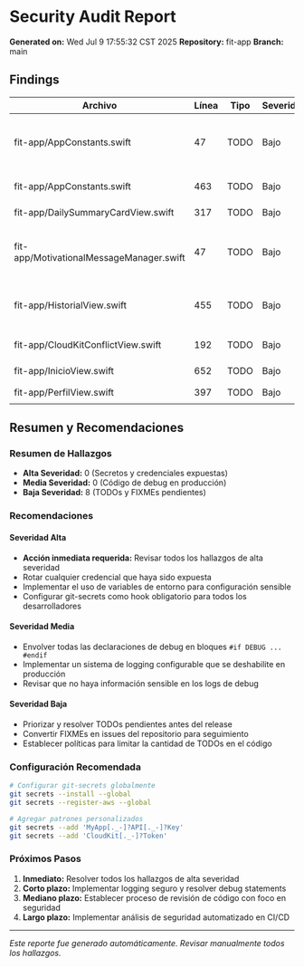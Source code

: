 # Security Audit Report

**Generated on:** Wed Jul  9 17:55:32 CST 2025
**Repository:** fit-app
**Branch:** main

## Findings

| Archivo | Línea | Tipo | Severidad | Snippet |
|---------|-------|------|-----------|---------|
| fit-app/AppConstants.swift | 47 | TODO | Bajo | `        MotivationalMessage(text: "Todo bien, puedes volver a empezar", emoji: "[U+1F331]", context: .longBreak),` |
| fit-app/AppConstants.swift | 463 | TODO | Bajo | `            "Tu energía positiva transforma todo [U+1F31F]",` |
| fit-app/DailySummaryCardView.swift | 317 | TODO | Bajo | `            return "Todo bien, hoy puedes retomar"` |
| fit-app/MotivationalMessageManager.swift | 47 | TODO | Bajo | `        MotivationalMessage(text: "Todo bien, puedes volver a empezar", emoji: "[U+1F331]", context: .longBreak),` |
| fit-app/HistorialView.swift | 455 | TODO | Bajo | `                    Text("Aquí aparecerán todos tus entrenamientos una vez que comiences tu viaje fitness.")` |
| fit-app/CloudKitConflictView.swift | 192 | TODO | Bajo | `                        Text("Limpiar Todos los Eventos")` |
| fit-app/InicioView.swift | 652 | TODO | Bajo | `            return "Todo bien, hoy puedes retomar"` |
| fit-app/PerfilView.swift | 397 | TODO | Bajo | `                        Text("Ver todo")` |

## Resumen y Recomendaciones

### Resumen de Hallazgos

- **Alta Severidad:** 0 (Secretos y credenciales expuestas)
- **Media Severidad:** 0 (Código de debug en producción)
- **Baja Severidad:** 8 (TODOs y FIXMEs pendientes)

### Recomendaciones

#### Severidad Alta
- **Acción inmediata requerida:** Revisar todos los hallazgos de alta severidad
- Rotar cualquier credencial que haya sido expuesta
- Implementar el uso de variables de entorno para configuración sensible
- Configurar git-secrets como hook obligatorio para todos los desarrolladores

#### Severidad Media
- Envolver todas las declaraciones de debug en bloques `#if DEBUG ... #endif`
- Implementar un sistema de logging configurable que se deshabilite en producción
- Revisar que no haya información sensible en los logs de debug

#### Severidad Baja
- Priorizar y resolver TODOs pendientes antes del release
- Convertir FIXMEs en issues del repositorio para seguimiento
- Establecer políticas para limitar la cantidad de TODOs en el código

### Configuración Recomendada

```bash
# Configurar git-secrets globalmente
git secrets --install --global
git secrets --register-aws --global

# Agregar patrones personalizados
git secrets --add 'MyApp[._-]?API[._-]?Key'
git secrets --add 'CloudKit[._-]?Token'
```

### Próximos Pasos

1. **Inmediato:** Resolver todos los hallazgos de alta severidad
2. **Corto plazo:** Implementar logging seguro y resolver debug statements
3. **Mediano plazo:** Establecer proceso de revisión de código con foco en seguridad
4. **Largo plazo:** Implementar análisis de seguridad automatizado en CI/CD

---
*Este reporte fue generado automáticamente. Revisar manualmente todos los hallazgos.*
